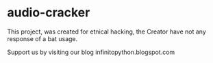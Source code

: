 # audio-cracker

This project, was created for etnical hacking, the 
Creator have not any response of a bat usage. 

Support us by visiting our blog infinitopython.blogspot.com
